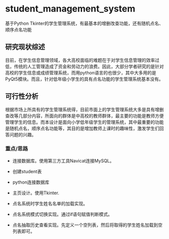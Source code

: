 # student_management_system
基于Python Tkinter的学生管理系统，有最基本的增删改查功能，还有随机点名、顺序点名功能

## 研究现状综述

目前，在学生信息管理领域，各大高校面临的难题在于对学生信息管理的效率过低，传统的人工管理造成了资金和劳动力的浪费。因此，大部分学者研究的是针对高校的学生信息或成绩管理系统，而用python语言的也很少，其中大多用的是PyQt5模块。而且，针对低年级小学生的具有点名功能的学生管理系统基本没有。

## 可行性分析

根据市场上所具有的学生管理系统得，目前市面上的学生管理系统大多是具有增删查改等几部分内容，所面向的群体是中高校的教师群体，最主要的功能是教师方便管理学生的信息。而本设计是面向小学低年级学生的管理系统，其中最重要的功能是随机点名，顺序点名功能等，其目的是增加教师上课时的趣味性，激发学生们回答问题的兴趣。

### 重点/思路

- 连接数据库。使用第三方工具Navicat连接MySQL。

- 创建student表

- python连接数据库

- 主页设计。使用Tkinter.

- 点名系统时学生姓名名单的加载实现。

- 点名系统模式切换实现。通过if语句赋值判断模式。

- 点名抽取历史查看实现。先定义一个空列表，然后将取得的学生姓名加载到空列表即可。
